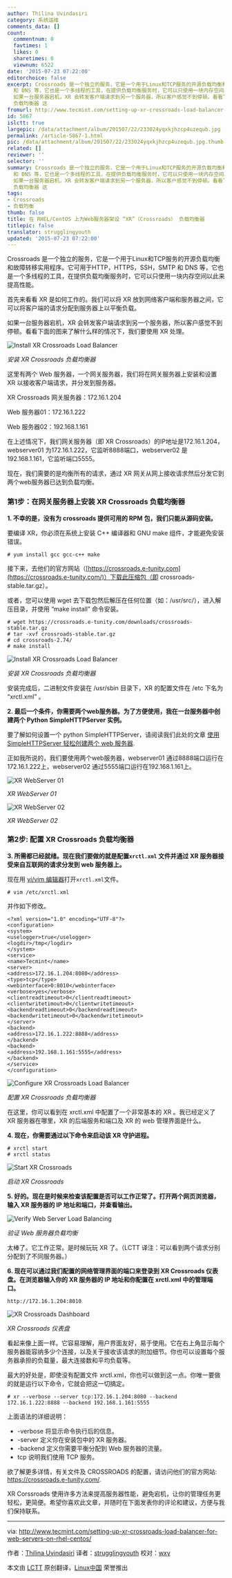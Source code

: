```yaml
---
author: Thilina Uvindasiri
category: 系统运维
comments_data: []
count:
  commentnum: 0
  favtimes: 1
  likes: 0
  sharetimes: 0
  viewnum: 6522
date: '2015-07-23 07:22:00'
editorchoice: false
excerpt: Crossroads 是一个独立的服务，它是一个用于Linux和TCP服务的开源负载均衡和故障转移实用程序。它可用于HTTP，HTTPS，SSH，SMTP
  和 DNS 等，它也是一个多线程的工具，在提供负载均衡服务时，它可以只使用一块内存空间以此来提高性能。 首先来看看 XR 是如何工作的。我们可以将 XR 放到网络客户端和服务器之间，它可以将客户端的请求分配到服务器上以平衡负载。
  如果一台服务器宕机，XR 会转发客户端请求到另一个服务器，所以客户感觉不到停顿。看看下面的图来了解什么样的情况下，我们要使用 XR 处理。  安装 XR Crossroads
  负载均衡器 这
fromurl: http://www.tecmint.com/setting-up-xr-crossroads-load-balancer-for-web-servers-on-rhel-centos/
id: 5867
islctt: true
largepic: /data/attachment/album/201507/22/233024yqxkjhzcp4uzequb.jpg
permalink: /article-5867-1.html
pic: /data/attachment/album/201507/22/233024yqxkjhzcp4uzequb.jpg.thumb.jpg
related: []
reviewer: ''
selector: ''
summary: Crossroads 是一个独立的服务，它是一个用于Linux和TCP服务的开源负载均衡和故障转移实用程序。它可用于HTTP，HTTPS，SSH，SMTP
  和 DNS 等，它也是一个多线程的工具，在提供负载均衡服务时，它可以只使用一块内存空间以此来提高性能。 首先来看看 XR 是如何工作的。我们可以将 XR 放到网络客户端和服务器之间，它可以将客户端的请求分配到服务器上以平衡负载。
  如果一台服务器宕机，XR 会转发客户端请求到另一个服务器，所以客户感觉不到停顿。看看下面的图来了解什么样的情况下，我们要使用 XR 处理。  安装 XR Crossroads
  负载均衡器 这
tags:
- Crossroads
- 负载均衡
thumb: false
title: 在 RHEL/CentOS 上为Web服务器架设 “XR”（Crossroads） 负载均衡器
titlepic: false
translator: strugglingyouth
updated: '2015-07-23 07:22:00'
---
```


Crossroads 是一个独立的服务，它是一个用于Linux和TCP服务的开源负载均衡和故障转移实用程序。它可用于HTTP，HTTPS，SSH，SMTP 和 DNS 等，它也是一个多线程的工具，在提供负载均衡服务时，它可以只使用一块内存空间以此来提高性能。


首先来看看 XR 是如何工作的。我们可以将 XR 放到网络客户端和服务器之间，它可以将客户端的请求分配到服务器上以平衡负载。


如果一台服务器宕机，XR 会转发客户端请求到另一个服务器，所以客户感觉不到停顿。看看下面的图来了解什么样的情况下，我们要使用 XR 处理。


![Install XR Crossroads Load Balancer](/data/attachment/album/201507/22/233024yqxkjhzcp4uzequb.jpg)


*安装 XR Crossroads 负载均衡器*


这里有两个 Web 服务器，一个网关服务器，我们将在网关服务器上安装和设置 XR 以接收客户端请求，并分发到服务器。


 XR Crossroads 网关服务器：172.16.1.204


 Web 服务器01：172.16.1.222


 Web 服务器02：192.168.1.161


在上述情况下，我们网关服务器（即 XR Crossroads）的IP地址是172.16.1.204，webserver01 为172.16.1.222，它监听8888端口，webserver02 是192.168.1.161，它监听端口5555。


现在，我们需要的是均衡所有的请求，通过 XR 网关从网上接收请求然后分发它到两个web服务器已达到负载均衡。


### 第1步：在网关服务器上安装 XR Crossroads 负载均衡器


**1. 不幸的是，没有为 crossroads 提供可用的 RPM 包，我们只能从源码安装。**


要编译 XR，你必须在系统上安装 C++ 编译器和 GNU make 组件，才能避免安装错误。



```
# yum install gcc gcc-c++ make

```

接下来，去他们的官方网站（[https://crossroads.e-tunity.com](https://crossroads.e-tunity.com/)）下载此压缩包（即 crossroads-stable.tar.gz）。


或者，您可以使用 wget 去下载包然后解压在任何位置（如：/usr/src/），进入解压目录，并使用 “make install” 命令安装。



```
# wget https://crossroads.e-tunity.com/downloads/crossroads-stable.tar.gz
# tar -xvf crossroads-stable.tar.gz
# cd crossroads-2.74/
# make install

```

![Install XR Crossroads Load Balancer](/data/attachment/album/201507/22/233027u0e8fgz9853exfe5.png)


*安装 XR Crossroads 负载均衡器*


安装完成后，二进制文件安装在 /usr/sbin 目录下，XR 的配置文件在 /etc 下名为 “xrctl.xml” 。


**2. 最后一个条件，你需要两个web服务器。为了方便使用，我在一台服务器中创建两个 Python SimpleHTTPServer 实例。**


要了解如何设置一个 python SimpleHTTPServer，请阅读我们此处的文章 [使用 SimpleHTTPServer 轻松创建两个 web 服务器](http://www.tecmint.com/python-simplehttpserver-to-create-webserver-or-serve-files-instantly/).


正如我所说的，我们要使用两个web服务器，webserver01 通过8888端口运行在172.16.1.222上，webserver02 通过5555端口运行在192.168.1.161上。


![XR WebServer 01](/data/attachment/album/201507/22/233028d18ep1oalhz160do.jpg)


*XR WebServer 01*


![XR WebServer 02](/data/attachment/album/201507/22/233028s0n1y7kffk327kmn.jpg)


*XR WebServer 02*


### 第2步: 配置 XR Crossroads 负载均衡器


**3. 所需都已经就绪。现在我们要做的就是配置`xrctl.xml` 文件并通过 XR 服务器接受来自互联网的请求分发到 web 服务器上。**


现在用 [vi/vim 编辑器](http://www.tecmint.com/vi-editor-usage/)打开`xrctl.xml`文件。



```
# vim /etc/xrctl.xml

```

并作如下修改。



```
<?xml version="1.0" encoding="UTF-8"?>
<configuration>
<system>
<uselogger>true</uselogger>
<logdir>/tmp</logdir>
</system>
<service>
<name>Tecmint</name>
<server>
<address>172.16.1.204:8080</address>
<type>tcp</type>
<webinterface>0:8010</webinterface>
<verbose>yes</verbose>
<clientreadtimeout>0</clientreadtimeout>
<clientwritetimout>0</clientwritetimeout>
<backendreadtimeout>0</backendreadtimeout>
<backendwritetimeout>0</backendwritetimeout>
</server>
<backend>
<address>172.16.1.222:8888</address>
</backend>
<backend>
<address>192.168.1.161:5555</address>
</backend>
</service>
</configuration>

```

![Configure XR Crossroads Load Balancer](/data/attachment/album/201507/22/233030cv5iiutrifz5i3ua.jpg)


*配置 XR Crossroads 负载均衡器*


在这里，你可以看到在 xrctl.xml 中配置了一个非常基本的 XR 。我已经定义了 XR 服务器在哪里，XR 的后端服务和端口及 XR 的 web 管理界面是什么。


**4. 现在，你需要通过以下命令来启动该 XR 守护进程。**



```
# xrctl start
# xrctl status

```

![Start XR Crossroads](/data/attachment/album/201507/22/233032ewblzowertrqbbee.jpg)


*启动 XR Crossroads*


**5. 好的。现在是时候来检查该配置是否可以工作正常了。打开两个网页浏览器，输入 XR 服务器的 IP 地址和端口，并查看输出。**


![Verify Web Server Load Balancing](/data/attachment/album/201507/22/233039fhsjp7cng7b5bh26.jpg)


*验证 Web 服务器负载均衡*


太棒了。它工作正常。是时候玩玩 XR 了。（LCTT 译注：可以看到两个请求分别分配到了不同服务器。）


**6. 现在可以通过我们配置的网络管理界面的端口来登录到 XR Crossroads 仪表盘。在浏览器输入你的 XR 服务器的 IP 地址和你配置在 xrctl.xml 中的管理端口。**



```
http://172.16.1.204:8010

```

![XR Crossroads Dashboard](/data/attachment/album/201507/22/233044kbwqxxq3bh8bhk38.jpg)


*XR Crossroads 仪表盘*


看起来像上面一样。它容易理解，用户界面​​友好，易于使用。它在右上角显示每个服务器能容纳多少个连接，以及关于接收该请求的附加细节。你也可以设置每个服务器承担的负载量，最大连接数和平均负载等。


最大的好处是，即使没有配置文件 xrctl.xml，你也可以做到这一点。你唯一要做的就是运行以下命令，它就会把这一切搞定。



```
# xr --verbose --server tcp:172.16.1.204:8080 --backend 172.16.1.222:8888 --backend 192.168.1.161:5555

```

上面语法的详细说明：


* -verbose 将显示命令执行后的信息。
* -server 定义你在安装包中的 XR 服务器。
* -backend 定义你需要平衡分配到 Web 服务器的流量。
* tcp 说明我们使用 TCP 服务。


欲了解更多详情，有关文件及 CROSSROADS 的配置，请访问他们的官方网站: <https://crossroads.e-tunity.com/>.


XR Corssroads 使用许多方法来提高服务器性能，避免宕机，让你的管理任务更轻松，更简便。希望你喜欢此文章，并随时在下面发表你的评论和建议，方便与我们保持联系。




---


via: <http://www.tecmint.com/setting-up-xr-crossroads-load-balancer-for-web-servers-on-rhel-centos/>


作者：[Thilina Uvindasiri](http://www.tecmint.com/author/thilidhanushka/) 译者：[strugglingyouth](https://github.com/strugglingyouth) 校对：[wxy](https://github.com/wxy)


本文由 [LCTT](https://github.com/LCTT/TranslateProject) 原创翻译，[Linux中国](https://linux.cn/) 荣誉推出
